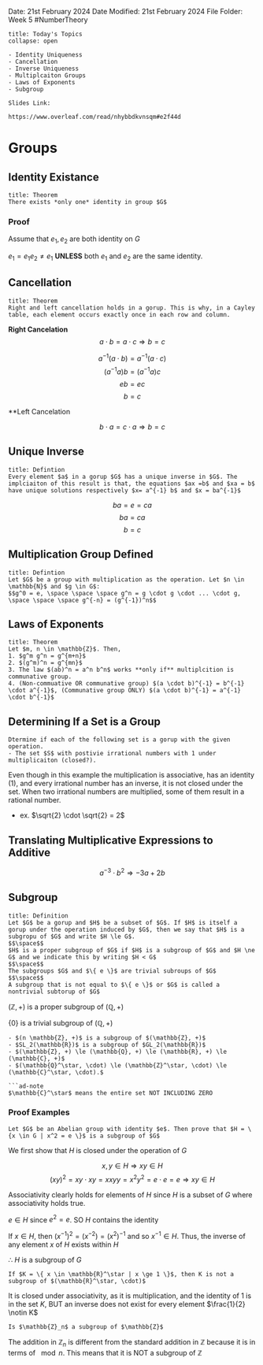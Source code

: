 Date: 21st February 2024
Date Modified: 21st February 2024
File Folder: Week 5
#NumberTheory

```ad-abstract
title: Today's Topics
collapse: open

- Identity Uniqueness
- Cancellation
- Inverse Uniqueness
- Multiplcaiton Groups
- Laws of Exponents
- Subgroup

```

```ad-important
Slides Link:

https://www.overleaf.com/read/nhybbdkvnsqm#e2f44d
```

# Groups

## Identity Existance

```ad-summary
title: Theorem
There exists *only one* identity in group $G$
```

### Proof

Assume that $e_1, e_2$ are both identity on $G$

$e_1 = e_1 e_2 \ne e_1$ **UNLESS** both $e_1$ and $e_2$ are the same identity.

## Cancellation

```ad-summary
title: Theorem
Right and left cancellation holds in a gorup. This is why, in a Cayley table, each element occurs exactly once in each row and column.
```

**Right Cancelation**
$$a \cdot b = a \cdot c \Rightarrow b = c$$

$$a^{-1}(a \cdot b) = a^{-1}(a \cdot c)$$
$$(a^{-1} a)b = (a^{-1}a)c$$
$$eb = ec$$
$$b=c$$

**Left Cancelation

$$b \cdot a = c\cdot a \Rightarrow b = c$$

## Unique Inverse

```ad-summary
title: Defintion
Every element $a$ in a gorup $G$ has a unique inverse in $G$. The implciaiton of this result is that, the equations $ax =b$ and $xa = b$ have unique solutions respectively $x= a^{-1} b$ and $x = ba^{-1}$
```

$$ba = e = ca$$
$$ba = ca$$
$$b=c$$

## Multiplication Group Defined

```ad-summary
title: Defintion
Let $G$ be a group with multiplication as the operation. Let $n \in \mathbb{N}$ and $g \in G$:
$$g^0 = e, \space \space \space g^n = g \cdot g \cdot ... \cdot g, \space \space \space g^{-n} = (g^{-1})^n$$
```

## Laws of Exponents

```ad-summary
title: Theorem
Let $m, n \in \mathbb{Z}$. Then,
1. $g^m g^n = g^{m+n}$
2. $(g^m)^n = g^{mn}$
3. The law $(ab)^n = a^n b^n$ works **only if** multiplcition is communative group.
4. (Non-commuative OR communative group) $(a \cdot b)^{-1} = b^{-1} \cdot a^{-1}$, (Communative group ONLY) $(a \cdot b)^{-1} = a^{-1} \cdot b^{-1}$
```

## Determining If a Set is a Group

```ad-question
Dtermine if each of the following set is a gorup with the given operation.
- The set $S$ with postivie irrational numbers with 1 under multiplicaiton (closed?).
```

Even though in this example the multiplication is associative, has an identity (1), and every irrational number has an inverse, it is not closed under the set. When two irrational numbers are multiplied, some of them result in a rational number. 
- ex. $\sqrt{2} \cdot \sqrt{2} = 2$
  
## Translating Multiplicative Expressions to Additive

$$a^{-3} \cdot b^2 \Rightarrow -3a + 2b$$

## Subgroup

```ad-summary
title: Definition
Let $G$ be a gorup and $H$ be a subset of $G$. If $H$ is itself a gorup under the operation induced by $G$, then we say that $H$ is a subgropu of $G$ and write $H \le G$.
$$\space$$
$H$ is a proper subgroup of $G$ if $H$ is a subgroup of $G$ and $H \ne G$ and we indicate this by writing $H < G$
$$\space$$
The subgroups $G$ and $\{ e \}$ are trivial subroups of $G$
$$\space$$
A subgroup that is not equal to $\{ e \}$ or $G$ is called a nontrivial subtorup of $G$
```

$(\mathbb{Z}, +)$ is a proper subgroup of $(\mathbb{Q}, +)$

$\{ 0 \}$ is a trivial subgroup of $(\mathbb{Q}, +)$

```ad-example
- $(n \mathbb{Z}, +)$ is a subgroup of $(\mathbb{Z}, +)$
- $SL_2(\mathbb{R})$ is a subgroup of $GL_2(\mathbb{R})$
- $(\mathbb{Z}, +) \le (\mathbb{Q}, +) \le (\mathbb{R}, +) \le (\mathbb{C}, +)$
- $(\mathbb{Q}^\star, \cdot) \le (\mathbb{Z}^\star, \cdot) \le (\mathbb{C}^\star, \cdot).$

```ad-note
$\mathbb{C}^\star$ means the entire set NOT INCLUDING ZERO
```

### Proof Examples

```ad-question
Let $G$ be an Abelian group with identity $e$. Then prove that $H = \{x \in G | x^2 = e \}$ is a subgroup of $G$
```

We first show that $H$ is closed under the operation of $G$

$$x, y \in H \Rightarrow xy \in H$$
$$(xy)^2 = xy \cdot xy = xxyy = x^2y^2 =e \cdot e = e \Rightarrow xy \in H$$

Associativity clearly holds for elements of $H$ since $H$ is a subset of $G$ where associativity holds true.

$e \in H$ since $e^2 = e$. SO $H$ contains the identity

If $x \in H$, then $(x^{-1})^2 = (x^{-2}) = (x^2)^{-1}$ and so $x^{-1} \in H$. Thus, the inverse of any element $x$ of $H$ exists within $H$

$\therefore$ $H$ is a subgroup of $G$

```ad-question
If $K = \{ x \in \mathbb{R}^\star | x \ge 1 \}$, then K is not a subgroup of $(\mathbb{R}^\star, \cdot)$
```

It is closed under associativity, as it is multiplication, and the identity of $1$ is in the set $K$, BUT an inverse does not exist for every element $\frac{1}{2} \notin K$

```ad-question
Is $\mathbb{Z}_n$ a subgroup of $\mathbb{Z}$
```

The addition in $\mathbb{Z}_n$ is different from the standard addition in $\mathbb{Z}$ because it is in terms of $\mod n$. This means that it is NOT a subgroup of $\mathbb{Z}$









